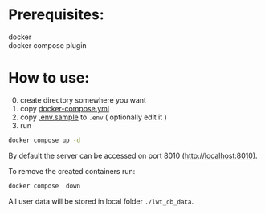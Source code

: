 # Prerequisites:

docker  
docker compose plugin

# How to use:

0.  create directory somewhere you want
1.  copy [docker-compose.yml](docker-compose.yml)
2.  copy [.env.sample](.env.sample) to `.env` ( optionally edit it )
3.  run
```bash
docker compose up -d
```

By default the server can be accessed on port 8010 (<http://localhost:8010>).

To remove the created containers run:

```bash
docker compose  down
```

All user data will be stored in local folder `./lwt_db_data`.